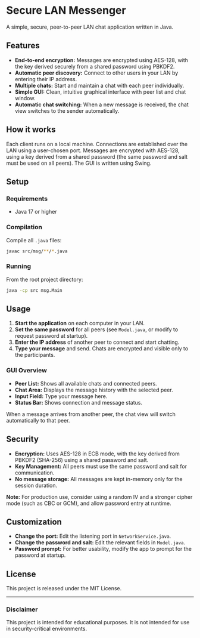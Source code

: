 # Secure LAN Messenger

A simple, secure, peer-to-peer LAN chat application written in Java.

## Features

- **End-to-end encryption:** Messages are encrypted using AES-128, with the key derived securely from a shared password using PBKDF2.
- **Automatic peer discovery:** Connect to other users in your LAN by entering their IP address.
- **Multiple chats:** Start and maintain a chat with each peer individually.
- **Simple GUI:** Clean, intuitive graphical interface with peer list and chat window.
- **Automatic chat switching:** When a new message is received, the chat view switches to the sender automatically.

## How it works

Each client runs on a local machine. Connections are established over the LAN using a user-chosen port. Messages are encrypted with AES-128, using a key derived from a shared password (the same password and salt must be used on all peers). The GUI is written using Swing.

## Setup

### Requirements

- Java 17 or higher

### Compilation

Compile all `.java` files:

```bash
javac src/msg/**/*.java
```

### Running

From the root project directory:

```bash
java -cp src msg.Main
```

## Usage

1. **Start the application** on each computer in your LAN.
2. **Set the same password** for all peers (see `Model.java`, or modify to request password at startup).
3. **Enter the IP address** of another peer to connect and start chatting.
4. **Type your message** and send. Chats are encrypted and visible only to the participants.

### GUI Overview

- **Peer List:** Shows all available chats and connected peers.
- **Chat Area:** Displays the message history with the selected peer.
- **Input Field:** Type your message here.
- **Status Bar:** Shows connection and message status.

When a message arrives from another peer, the chat view will switch automatically to that peer.

## Security

- **Encryption:** Uses AES-128 in ECB mode, with the key derived from PBKDF2 (SHA-256) using a shared password and salt.
- **Key Management:** All peers must use the same password and salt for communication.
- **No message storage:** All messages are kept in-memory only for the session duration.

**Note:** For production use, consider using a random IV and a stronger cipher mode (such as CBC or GCM), and allow password entry at runtime.

## Customization

- **Change the port:** Edit the listening port in `NetworkService.java`.
- **Change the password and salt:** Edit the relevant fields in `Model.java`.
- **Password prompt:** For better usability, modify the app to prompt for the password at startup.

## License

This project is released under the MIT License.

---

### Disclaimer

This project is intended for educational purposes. It is not intended for use in security-critical environments.
